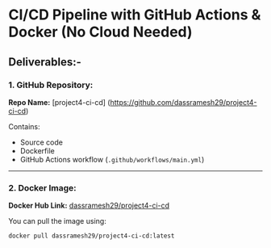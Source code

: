 ﻿# CI/CD Pipeline with GitHub Actions & Docker (No Cloud Needed)

 ##  Deliverables:-

###  1. GitHub Repository:
**Repo Name:** [project4-ci-cd] (https://github.com/dassramesh29/project4-ci-cd)

Contains:
- Source code
- Dockerfile
- GitHub Actions workflow (`.github/workflows/main.yml`)

---

###  2. Docker Image:
**Docker Hub Link:** [dassramesh29/project4-ci-cd](https://hub.docker.com/r/dassramesh29/project4-ci-cd)

You can pull the image using:
```bash
docker pull dassramesh29/project4-ci-cd:latest



